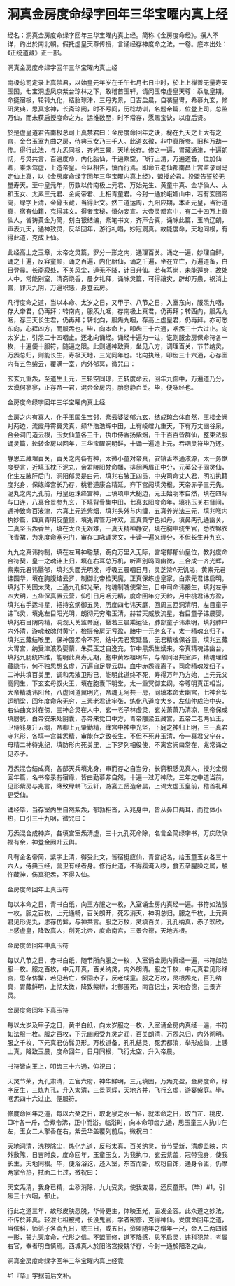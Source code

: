 # 洞真金房度命绿字回年三华宝曜内真上经

经名：洞真金房度命绿字回年三华宝曜内真上经。简称《金房度命经》。撰人不详，约出於南北朝。假托虚皇天尊传授，言诵经存神度命之法。一卷。底本出处：《正统道藏》正一部。

洞真金房度命绿字回年三华宝曜内真上经

南极总司定录上真禁君，以始皇元年岁在壬午七月七日中时，於上上禅善无量寿天玉国，七宝洞虚凤京紫台琼林之下，敢稽首玉轩，请问玉帝虚皇天尊：忝胤皇期，命挺宿根，轮转九化，结胎琼津，三丹秀景，日吉启晨，自袭皇冑，希慕九玄，修研灵典，思真念神，长斋琼阙，时不亏间，历稔劫训，名题帝篇，位登上司，总监万仙，而未获启授度命之方。运推数至，时不常存，愿赐宝诀，以度后贤。

於是虚皇道君告南极总司上真禁君曰：金房度命回年之诀，秘在九天之上大有之宫，金台玉室九曲之房，侍典玉女乃三千人。此道玄微，非中真所参。旧科万劫一传。得行此法，与九炁同根，齐光三景，天地长存。修之一遍，胃藏通津，十遍朗彻，与灵共言，百遍度命，内化胎仙，千遍乘空，飞行上清，万遍道备，位加仙卿，乘烟驾虚，上造帝皇。今以相告，慎而行焉。即命五老仙都南昌上宫监录司马定仙上真，以《金房度命绿字回年三华宝曜内真上经》，盟授於君。投盟告誓於无量寿天。至中皇元年，历数以传南极上元君、万始先生、黄童中真、金华仙人、太和玉女、太素三元君、金阙帝君、上相青童君。今封一通於峨媚山中，若有玄图帝简，绿字上清，金骨玉藏，当得此文。然三道运周，九阳应期，本正元皇，当行道真，宿有仙籍，克得其文。得者宝秘，慎勿妄宣。大帝灵都宫中，有二十四万上真仙人，皆铸黄金为简，刻白银结编，紫笔书文，齐声合真，诵咏此篇，玉响辽朗，声表九天，通神致灵，反华回年，游行礼唱，妙冠洞真。故能度命，天地同根，有得此道，克成上仙。

此经高上之玉章，太帝之灵篇，罗分一形之内，通理百关。诵之一遍，妙理自鲜，诵之十遍，反容童颜，诵之百遍，内化胎仙，诵之千遍，坐在立亡，万遍道备，白日登晨。长斋寂处，不关风尘，道无不降，计日升仙。若有笃尚，未能遁身，故处人中，常能别室，清斋烧香，晨夕礼拜，诵咏灵篇，可得禳灾，辟却万患，祸消上宫，罪灭九阴，万遍积感，身登云房。

凡行度命之道，当以本命、太岁之日，又甲子、八节之日，入室东向，服炁九咽，存大帝君，仍再拜；转南向，服炁九咽，存南极上真君，仍再拜；转西向，服炁九咽，存三天长生君，仍再拜；转北向，服炁九咽，存高上虚皇君，仍再拜。亦可悉东向，心拜四方，而服炁也。毕，向本命上，叩齿三十六通，咽炁三十六过止。向太岁上，引炁二十四咽止。还北向诵经。诵经十遍为一过，讫则服金房保命符各一枚，十遍便十服符，随遍之限。此则通神致真，坐见八方，调理百关，节节纳灵，万炁总归，则能长生，寿极天地，三光同年也。北向执经，叩齿三十六通，心存室内有五色紫云，覆满一室，内外郁冥，微咒曰：

玄玄九重炁，至道生上元，三轮空同琼，五转度命云，回年九御中，万遍道乃分，太漠何寥寥，正存帝一君，混合金房内，胎息静百关。毕，便咏经也。

金房度命绿字回年三华宝曜内真上经

金房之内有真人，化乎玉国生宝邻，紫云婆娑郁九玄，结成琼台体自然，玉楼金阙对两边，流霞丹霄翼灵真，绿华浩浩辉中田，上有崚嶒九重天，下有万丈幽谷泉，合会洞门造云根，玉女仙童各三千，执巾侍香扬紫烟，千千百百皆群仙，整束法服诵灵篇，轮转金房以回年，三华宝曜洞明鲜，十诵一遍造上元，吞咽灵符毕乃还。

静思五藏理百关，百关之内各有神，太微小童对帝真，安镇舌本通液源，太一务猷度要言，近填玉枕下泥丸，帝君陵阳梵命幡，徘徊两眉正中分，元英公子固灵仙，化生左腋肝后门，洞阳郁灵是白元，填兆右腋正四员，中央司命丈人君，明初执籍度兆身，保练绛宫长乃存，桃君道康合精延，齐下宫阙填灵根，天帝赤子三元先，泥丸之内九孔前，丹皇运珠绛宫神，上填项中大槌边，元王始明本自然，填在四际与口连，八真合景参九玄，下填背骨集中田，七真玄阳度命年，填兆玉关右肾间，通神致命百液津，六真上元连紫烟，填兆头外与内缠，五真养光法三元，填兆喉内执妙篇，四真青明反童颜，填兆胃管万神欢，三真黄宁色如丹，填鼻两孔通幽关，二真坚玉炁香兰，填在太仓无艰难，一真天精神静安，填在胸中统生官，悉衣锦衣飞青裙，为兆度命塞死门，审存口咏诵灵文，十读一遍义理分，不但长生升九玄。

九九之真讳拘制，填在左耳神聪慧，窃向万里入无际，宫宅郁郁仙皇位，教兆度命合符契，皇一之魂讳上归，填在右耳总万机，听声别鸣同幽微，三合成一齐光辉，紫素元君讳翳郁，填兆头面光明发，呼吸五晨咽日月，灵芝滂A无饥渴，黄素元君讳圆华，填在胸腹结云罗，制御北帝检天魔，正真保练虚皇家，白素元君讳启明，填兆下关固太灵，上通九孔鲜光荣，拘魂制魄使常生，日中司命讳接生，填兆左手四大明，五华保真置云营，仰引日月咽元精，度命回年穷天龄，月中桃君讳方盈，填兆右手运斗星，把持玄纲御五灵，历度四七讳天庭，回周三匝洞清明，左目童子讳飞灵，填兆左目阳光明，朗彻元穷睹玉清，赫若天威放流星，右目童子讳晨婴，填兆右目阴内精，洞观天关监帝庭，豁若三晨乘运征，肺部童子讳素明，填兆肺户内外清，游魂散魄付黄宁，检摄帝房无亏盈，胎中一元务玄子，太一精魂玄归子，填兆五藏结喉里，保神固炁令不死，结中炁君案延昌，无君精魂保谷童，填兆五藏大胃宫，纳受津液及婴蒙，朱英玉芝自逸充，节中黑炁生斌来，帝真精魂讳幽台，填兆九肠统四维，能明此真寿无期，胞中黄炁祖明车，与帝同治共室庐，精魂理维藏隐书，何不独思想玄虚，万遍自足登云舆，血中赤炁混离子，司命精魂发纽子，二神共填百关里，调和炁液卫形已，能明此道终不死，寿得万年乃方始，上元元父高同生，下玄玄母叔火王，填在胞囊下明堂，太一重冥御玄纲，帝尊明真正相当，大帝精魂讳阳台，八虚回道翼明光，帝魂无阿共一房，同填本命太幽宫，七神合契运明梁，回年度命永无穷，三素老君讳牢张，练化八道度大乡，左仙仲成治中央，右仙曲文对在傍，三神合灵在人中，玄一老子林虚灵，玄关萧萧乃清凉，黑帝保成填膀胱，白帝安来处阴囊，赤帝来觉口中方，青帝雕梁五藏宫，五帝二老两仙王，卫侍兆身升云纲，帝卿上元肇勤精，绛宫中神中光坚，下庭之神归上明，三一真君守兆形，各填一宫其炁精，审能存之致长生，不但不死升玉清，帝一真君父宁在，母精二神待兆纪，填防形内死关里，上下罗列相役使，不离宫阙曰常在，兆常诵之见赤子。

万炁混合结成真，各部天兵填兆身，审而存之自当分，长斋积感见真人，授兆金房回年篇，名书帝录有宿缘，皆由勤慕非自然，十遍一过万神欣，三年之中道当前，见形紫房与兆言，降致绿軿飞云轩，游宴五岳造帝晨，上谒太虚玉皇前，稽首礼拜更受仙。

诵经毕，当存室内生自然紫炁，郁勃相沓，入兆身中，皆从鼻口两耳，而觉体小热，口引三十九咽，微咒曰：

万炁混合成神庐，各填宫室炁清虚，三十九孔死命除，名言金简绿字书，万庆欣欣福有余，神登金阙升云舆。

凡有金名帝简，紫字上清，得受此文，皆宿挺应仙，青宫纪名，给玉童玉女各三十六人，侍典玉经，营卫有经者身。修行此道，不得履淹入秽，食五辛腥臊之属，触忤藏神，伤真犯炁，不得入仙。

金房度命回年上真玉符

每以本命之日，青书白纸，向王方服之一枚，入室诵金房内真经一遍。书符如法服一枚。服之百枚，上元通畅，百关朗开，死炁消灭，神明总归。服之千枚，上元真君见形泥丸，思存仿髴，与神共言。服之万枚，灵填百关，孔孔纳真，赤子欢欣，上感虚皇，降致真人，削死北帝，度命南宫，三景合德，天地齐根。

金房度命回年中真玉符

每以八节之日，赤书白纸，随节所向服之一枚，入室诵金房内真经一遍，书符如法服一枚。服之百枚，中元开真，百关纳灵，内外朗清。服之千枚，中元真君见形绛宫，思存仿髴，若见若亡，保固赤子，反老成童。服之万枚，灵根炁充，百孔纳真，胃藏鲜明，上彻太微，降致紫軿，北酆匿死，南宫记生，天地合德，三景齐灵。

金房度命回年下真玉符

每以太岁及甲子之日，黄书白纸，向太岁服之一枚，入室诵金房内真经一遍，书符如法服一枚。服之百枚，下元幽阙受九灵之润，百关朗清，万炁总归，内外彻明。服之千枚，下元真君仿髴见形。万枚道备，孔孔结灵，死炁都消，举形成仙，上感上真，降致玉晨，度命回年，日月同根，飞行太空，升入帝晨。

书符皆向王上，叩齿三十六通，仰祝曰：

天灵节荣，九孔肃清，五官六府，神华鲜明，三元填固，万炁充盈，金房度命，绿字反生，三炼九孔，升入太清，三景同辉，天地齐并，飞行玄虚，游宴紫庭。毕，咽炁四十六过止。便服符。

修度命回年之道，每以六癸之日，取北泉之水一斛，就本命之日，取白芷、桃皮、□叶各一斤，合煮令沸，正中而浴。临浴时，向本命叩齿九通，思玉童三人执巾在左，玉女二人擎香在右，紫云华盖覆列前后。微祝曰：

天地洞清，洗秽除尘，炼化九道，反形太真，百关纳灵，节节受新，清虚监映，内外敷陈，日吉时良，度命回年，玉童玉女，为我执巾，玄云紫盖，冠带我身，使我长生，天地同根。毕，便浴浴讫，还入室，东首而卧，取粉自饰，通身令匝，仍摩两掌令热，拭面二七过，微祝曰：

天玄炁清，我身已精，尘秽消除，九九受灵，使我变易，还反童形。〔毕〕#1，引炁三十六咽，都止。

行此之道三年，故形皮肤悉脱，华骨更生，体映玉光，面发金容。此众道之妙法，不传於非真。轻泄七祖被拷，长没鬼官，学者密修，克得神仙。受度命回年之道，当依科，师弟子各斋九日，或三日，或五日，资盟随年之缯年一尺，金人二两四铢一形，誓九天度命，代形之信。不盟而修，道不降感，思不启灵，违科犯禁，考属右官，奉者明自慎焉。西城真人於阳洛宫授魏华存，今封一通於阳洛之山。

洞真金房度命绿字回年三华宝曜内真上经竟

#1『毕』字据前后文补。

